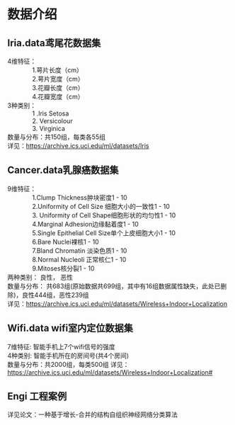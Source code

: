# 数据介绍
## Iria.data鸢尾花数据集
4维特征：   
&emsp;&emsp;&emsp;&emsp;1.萼片长度（cm）   
&emsp;&emsp;&emsp;&emsp;2.萼片宽度（cm）     
&emsp;&emsp;&emsp;&emsp;3.花瓣长度（cm）   
&emsp;&emsp;&emsp;&emsp;4.花瓣宽度（cm）     
3种类别：  
&emsp;&emsp;&emsp;&emsp;1 .Iris Setosa  
&emsp;&emsp;&emsp;&emsp;2. Versicolour  
&emsp;&emsp;&emsp;&emsp;3. Virginica    
数量与分布：共150组，每类各55组    
详见：https://archive.ics.uci.edu/ml/datasets/Iris  
## Cancer.data乳腺癌数据集  
9维特征：  
&emsp;&emsp;&emsp;&emsp;1.Clump Thickness肿块密度1 - 10    
&emsp;&emsp;&emsp;&emsp;2.Uniformity of Cell Size 细胞大小的一致性1 - 10    
&emsp;&emsp;&emsp;&emsp;3. Uniformity of Cell Shape细胞形状的均匀性1 - 10    
&emsp;&emsp;&emsp;&emsp;4.Marginal Adhesion边缘黏着度1 - 10    
&emsp;&emsp;&emsp;&emsp;5.Single Epithelial Cell Size单个上皮细胞大小1 - 10  
&emsp;&emsp;&emsp;&emsp;6.Bare Nuclei裸核1 - 10  
&emsp;&emsp;&emsp;&emsp;7.Bland Chromatin 淡染色质1 - 10  
&emsp;&emsp;&emsp;&emsp;8.Normal Nucleoli 正常核仁1 - 10  
&emsp;&emsp;&emsp;&emsp;9.Mitoses核分裂1 - 10  
两种类别：   良性， 恶性  
数量与分布： 共683组(原始数据共699组，其中有16组数据属性缺失，此处已删除)，良性444组，恶性239组  
详见：https://archive.ics.uci.edu/ml/datasets/Wireless+Indoor+Localization  
## Wifi.data wifi室内定位数据集  
7维特征: 智能手机上7个wifi信号的强度  
4种类别: 智能手机所在的房间号(共4个房间)	 
数量与分布：共2000组，每类500组
详见：https://archive.ics.uci.edu/ml/datasets/Wireless+Indoor+Localization#  
## Engi 工程案例
详见论文：一种基于增长-合并的结构自组织神经网络分类算法 



